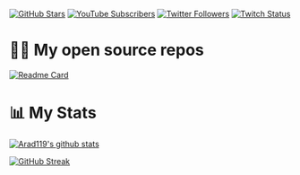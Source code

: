 [![GitHub Stars](https://img.shields.io/github/stars/arad119?logo=github&style=for-the-badge)](https://github.com/arad119)
[![YouTube Subscribers](https://img.shields.io/youtube/channel/subscribers/UCiix35JiRcmfzGzpzgJLS1g?logo=youtube&logoColor=E05D44&style=for-the-badge&label=YouTube)](https://www.youtube.com/channel/UCiix35JiRcmfzGzpzgJLS1g?sub_confirmation=1) 
[![Twitter Followers](https://img.shields.io/twitter/follow/arad119?color=0E7FC0&logo=twitter&style=for-the-badge&label=Twitter)](https://twitter.com/arad119)
[![Twitch Status](https://img.shields.io/twitch/status/arad119?color=9147FF&logo=twitch&style=for-the-badge)](https://twitch.tv/arad119)


# 🧑‍💻 My open source repos

[![Readme Card](https://github-readme-stats.vercel.app/api/pin/?username=arad119&repo=Fragfinder-GUI&theme=dark)](https://github.com/Arad119/Fragfinder-GUI)


# 📊 My Stats

[![Arad119's github stats](https://github-readme-stats.vercel.app/api?username=arad119&show_icons=true&count_private=true&theme=dark&hide=stars)](https://github.com/arad119)

[![GitHub Streak](https://github-readme-streak-stats.herokuapp.com/?user=arad119&theme=dark&count_private=true&theme=dark)](https://github.com/arad119)

